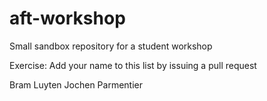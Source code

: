 # aft-workshop
Small sandbox repository for a student workshop

Exercise: Add your name to this list by issuing a pull request

Bram Luyten
Jochen Parmentier
